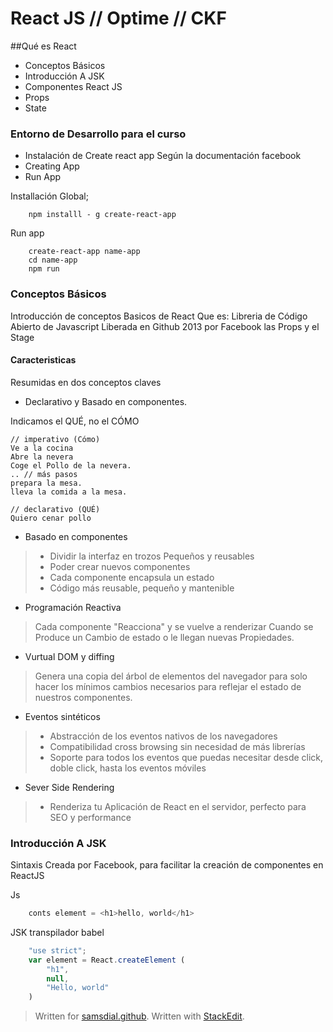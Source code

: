 
# React JS // Optime // CKF


##Qué es React


- Conceptos Básicos
- Introducción A JSK
- Componentes React JS
- Props
- State



### Entorno de Desarrollo para el curso

- Instalación de Create react app Según la documentación facebook
- Creating App
- Run App

Installación Global;
```
	npm installl - g create-react-app
```
Run app
```
	create-react-app name-app
	cd name-app 
	npm run

```
### Conceptos Básicos

Introducción de conceptos Basicos de React
Que es:
Libreria de Código Abierto de Javascript
Liberada en Github 2013 por Facebook
las Props y el Stage

#### Caracteristicas

Resumidas en dos conceptos claves

- Declarativo y Basado en componentes.

Indicamos el QUÉ, no el CÓMO
```
// imperativo (Cómo)
Ve a la cocina
Abre la nevera
Coge el Pollo de la nevera.
.. // más pasos
prepara la mesa.
lleva la comida a la mesa.

// declarativo (QUÉ)
Quiero cenar pollo
```
- Basado en componentes

>  - Dividir la interfaz en trozos Pequeños y reusables
>  - Poder crear nuevos componentes
>  - Cada componente encapsula un estado
>  - Código más reusable, pequeño y mantenible

- Programación Reactiva

> Cada componente "Reacciona" y se vuelve a renderizar Cuando  se Produce un Cambio de estado o le llegan nuevas Propiedades.

- Vurtual DOM y diffing

> Genera una copia del árbol de elementos del navegador para solo hacer los mínimos cambios necesarios para reflejar el estado de nuestros componentes. 

- Eventos sintéticos
> - Abstracción de los eventos nativos de los navegadores
> - Compatibilidad cross browsing sin necesidad de más librerías
> - Soporte para todos los eventos que puedas necesitar desde click, doble click, hasta los eventos móviles

- Sever Side Rendering
> - Renderiza tu Aplicación de React en el servidor, perfecto para SEO y performance


### Introducción A JSK

Sintaxis Creada por Facebook, para facilitar la creación de componentes en ReactJS

Js
``` javascript
	conts element = <h1>hello, world</h1>
```
JSK transpilador babel
``` javascript
	"use strict";
	var element = React.createElement (
		"h1",
		null,
		"Hello, world"
	)
```


> Written for [samsdial.github](https://github.com/samsdial).
> Written with [StackEdit](https://stackedit.io/).